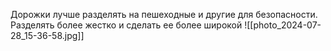 Дорожки лучше разделять на пешеходные и другие для безопасности. Разделять более жестко и сделать ее более широкой
![[photo_2024-07-28_15-36-58.jpg]]